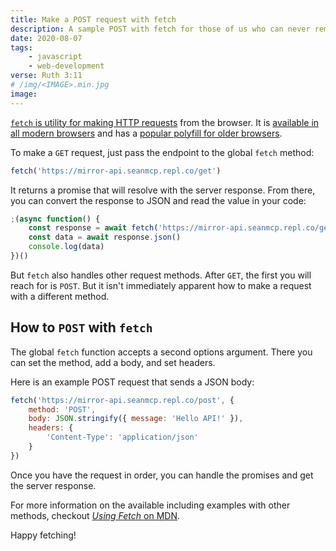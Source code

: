 ```yaml
---
title: Make a POST request with fetch
description: A sample POST with fetch for those of us who can never remember how.
date: 2020-08-07
tags:
    - javascript
    - web-development
verse: Ruth 3:11
# /img/<IMAGE>.min.jpg
image:
---
```


[`fetch` is utility for making HTTP requests](https://developer.mozilla.org/en-US/docs/Web/API/Fetch_API) from the browser. It is [available in all modern browsers](https://caniuse.com/#feat=fetch) and has a [popular polyfill for older browsers](https://github.com/github/fetch).

To make a `GET` request, just pass the endpoint to the global `fetch` method:

```js
fetch('https://mirror-api.seanmcp.repl.co/get')
```

It returns a promise that will resolve with the server response. From there, you can convert the response to JSON and read the value in your code:

```js
;(async function() {
    const response = await fetch('https://mirror-api.seanmcp.repl.co/get')
    const data = await response.json()
    console.log(data)
})()
```

But `fetch` also handles other request methods. After `GET`, the first you will reach for is `POST`. But it isn't immediately apparent how to make a request with a different method.

## How to `POST` with `fetch`

The global `fetch` function accepts a second options argument. There you can set the method, add a body, and set headers.

Here is an example POST request that sends a JSON body:

```js
fetch('https://mirror-api.seanmcp.repl.co/post', {
    method: 'POST',
    body: JSON.stringify({ message: 'Hello API!' }),
    headers: {
        'Content-Type': 'application/json'
    }
})
```

Once you have the request in order, you can handle the promises and get the server response.

For more information on the available including examples with other methods, checkout [_Using Fetch_ on MDN](https://developer.mozilla.org/en-US/docs/Web/API/Fetch_API/Using_Fetch).

Happy fetching!